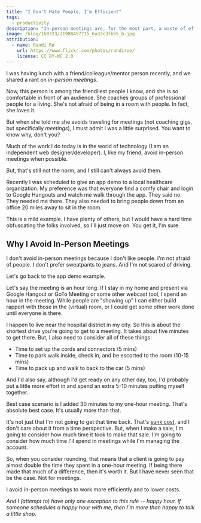 ```yaml
---
title: "I Don't Hate People, I'm Efficient"
tags:
  - productivity
description: "In-person meetings are, for the most part, a waste of efficiency, especially when attendees have to drive to get to the meeting. I avoid them when possible."
image: /blog/160323/21988457715_6a33c3fb55_b.jpg
attribution:
  - name: Randi Rø
    url: https://www.flickr.com/photos/randiroe/
    license: CC BY-NC 2.0
---
```


I was having lunch with a friend/colleague/mentor person recently, and we shared a rant on _in-person meetings_.

Now, this person is among the friendliest people I know, and she is so comfortable in front of an audience. She coaches groups of professional people for a living. She's not afraid of being in a room with people. In fact, she loves it.

But when she told me she avoids traveling for meetings (not coaching gigs, but specifically _meetings_), I must admit I was a little surprised. You want to know why, don't you?

Much of the work I do today is in the world of technology (I am an independent web designer/developer). I, like my friend, avoid in-person meetings when possible.

But, that's still not the norm, and I still can't always avoid them.

Recently I was scheduled to give an app demo to a local healthcare organization. My preference was that everyone find a comfy chair and login to Google Hangouts and watch me walk through the app. They said no. They needed me there. They also needed to bring people down from an office 20 miles away to sit in the room.

This is a mild example. I have plenty of others, but I would have a hard time obfuscating the folks involved, so I'll just move on. You get it, I'm sure.

## Why I Avoid In-Person Meetings

I don't avoid in-person meetings because I don't like people. I'm not afraid of people. I don't prefer sweatpants to jeans. And I'm not scared of driving.

Let's go back to the app demo example.

Let's say the meeting is an hour long. If I stay in my home and present via Google Hangout or GoTo Meeting or some other webcast tool, I spend an hour in the meeting. While people are "showing up" I can either build rapport with those in the (virtual) room, or I could get some other work done until everyone is there.

I happen to live near the hospital district in my city. So this is about the shortest drive you're going to get to a meeting. It takes about five minutes to get there. But, I also need to consider all of these things:

- Time to set up the cords and connectors (5 mins)
- Time to park walk inside, check in, and be escorted to the room (10-15 mins)
- Time to pack up and walk to back to the car (5 mins)

And I'd also say, although I'd get ready on any other day, too, I'd probably put a little more effort in and spend an extra 5-10 minutes putting myself together.

Best case scenario is I added 30 minutes to my one-hour meeting. That's absolute best case. It's usually more than that.

It's not just that I'm not going to get that time back. That's [sunk cost](/blog/make-smarter-decisions-by-ignoring-sunk-costs), and I don't care about it from a time perspective. But, when I make a sale, I'm going to consider how much time it took to make that sale. I'm going to consider how much time I'll spend in meetings while I'm managing the account.

So, when you consider rounding, that means that a client is going to pay almost double the time they spent in a one-hour meeting. If being there made that much of a difference, then it's worth it. But I have never seen that be the case. Not for meetings.

I avoid in-person meetings to work more efficiently and to lower costs.

_And I (attempt to) have only one exception to this rule -- happy hour. If someone schedules a happy hour with me, then I'm more than happy to talk a little shop._
